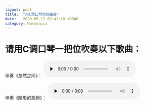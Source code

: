 ```yaml
---
layout: post
title:  "用C调口琴吹的曲目"
date:   2020-06-12 02:41:10 +0800
category: Harmonica
---
```


# 请用C调口琴一把位吹奏以下歌曲：

伴奏《忽然之间》：
<audio id="audio" controls="" preload="none"><source id="mp3" src="https://onedrive.gimhoy.com/1drv/aHR0cHM6Ly8xZHJ2Lm1zL3UvcyFBb213UmVFb1J6XzNnc3BkTXlDZGVpcWM1X0ZFcHc/ZT12R0dzVHI=.mp3"></audio>

伴奏《隐形的翅膀》：
<audio id="audio" controls="" preload="none"><source id="mp3" src="https://onedrive.gimhoy.com/1drv/aHR0cHM6Ly8xZHJ2Lm1zL3UvcyFBb213UmVFb1J6XzNnc3R6Q0JEV2p3TzBLTGlNckE/ZT01cFpHYm0=.mp3"></audio>